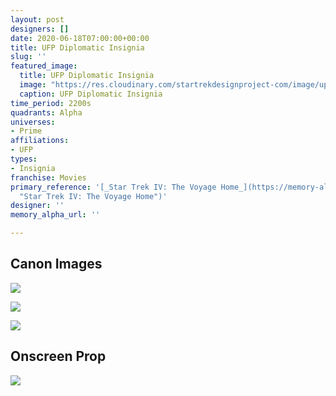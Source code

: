 ```yaml
---
layout: post
designers: []
date: 2020-06-18T07:00:00+00:00
title: UFP Diplomatic Insignia
slug: ''
featured_image:
  title: UFP Diplomatic Insignia
  image: "https://res.cloudinary.com/startrekdesignproject-com/image/upload/v1592533271/UFPDiplomaticInsig.png"
  caption: UFP Diplomatic Insignia
time_period: 2200s
quadrants: Alpha
universes:
- Prime
affiliations:
- UFP
types:
- Insignia
franchise: Movies
primary_reference: '[_Star Trek IV: The Voyage Home_](https://memory-alpha.fandom.com/wiki/Star_Trek_IV:_The_Voyage_Home
  "Star Trek IV: The Voyage Home")'
designer: ''
memory_alpha_url: ''

---
```

## Canon Images

![](https://res.cloudinary.com/startrekdesignproject-com/image/upload/v1592533271/UFPDiplomaticInsig_ST4-1.jpg)

![](https://res.cloudinary.com/startrekdesignproject-com/image/upload/v1592533271/UFPDiplomaticInsig_ST4-2.jpg)

![](https://res.cloudinary.com/startrekdesignproject-com/image/upload/v1592533272/UFPDiplomaticInsig_ST4-3.jpg)

## Onscreen Prop

![](https://res.cloudinary.com/startrekdesignproject-com/image/upload/v1592533271/UFP_DiplomaticInsig_Prop.jpg)